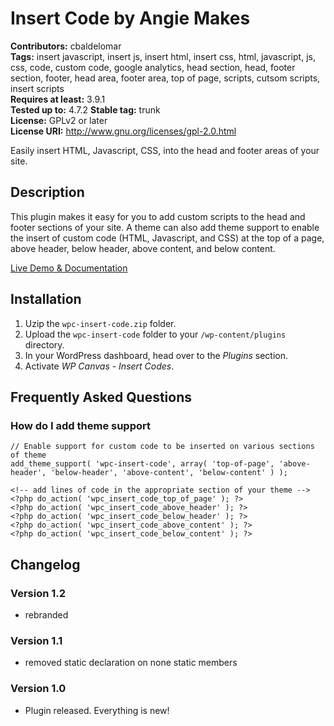 # Insert Code by Angie Makes #

**Contributors:** cbaldelomar  
**Tags:** insert javascript, insert js, insert html, insert css, html, javascript, js, css, code, custom code, google analytics, head section, head, footer section, footer, head area, footer area, top of page, scripts, cutsom scripts, insert scripts  
**Requires at least:** 3.9.1  
**Tested up to:** 4.7.2
**Stable tag:** trunk  
**License:** GPLv2 or later  
**License URI:** http://www.gnu.org/licenses/gpl-2.0.html  

Easily insert HTML, Javascript, CSS, into the head and footer areas of your site.

## Description ##

This plugin makes it easy for you to add custom scripts to the head and footer sections of your site. A theme can also add theme support to enable the insert of custom code (HTML, Javascript, and CSS) at the top of a page, above header, below header, above content, and below content.

[Live Demo & Documentation](http://hallie.angiemakes.com/ad-spots/)

## Installation ##

1. Uzip the `wpc-insert-code.zip` folder.
2. Upload the `wpc-insert-code` folder to your `/wp-content/plugins` directory.
3. In your WordPress dashboard, head over to the *Plugins* section.
4. Activate *WP Canvas - Insert Codes*.

## Frequently Asked Questions ##

### How do I add theme support

```
// Enable support for custom code to be inserted on various sections of theme
add_theme_support( 'wpc-insert-code', array( 'top-of-page', 'above-header', 'below-header', 'above-content', 'below-content' ) );

<!-- add lines of code in the appropriate section of your theme -->
<?php do_action( 'wpc_insert_code_top_of_page' ); ?>
<?php do_action( 'wpc_insert_code_above_header' ); ?>
<?php do_action( 'wpc_insert_code_below_header' ); ?>
<?php do_action( 'wpc_insert_code_above_content' ); ?>
<?php do_action( 'wpc_insert_code_below_content' ); ?>
```

## Changelog ##

### Version 1.2

* rebranded

### Version 1.1

* removed static declaration on none static members

### Version 1.0

* Plugin released.  Everything is new!
